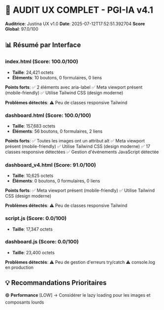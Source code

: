 # 🎯 AUDIT UX COMPLET - PGI-IA v4.1

**Auditrice**: Justina UX v1.0
**Date**: 2025-07-12T17:52:51.392704
**Score Global**: 97.0/100

## 📊 Résumé par Interface

### index.html (Score: 100.0/100)
- **Taille**: 24,421 octets
- **Éléments**: 10 boutons, 0 formulaires, 0 liens

**Points forts**:
  ✅ 2 éléments avec aria-label
  ✅ Meta viewport présent (mobile-friendly)
  ✅ Utilise Tailwind CSS (design moderne)

**Problèmes détectés**:
  ⚠️ Peu de classes responsive Tailwind

### dashboard.html (Score: 100.0/100)
- **Taille**: 157,683 octets
- **Éléments**: 56 boutons, 0 formulaires, 2 liens

**Points forts**:
  ✅ Toutes les images ont un attribut alt
  ✅ Meta viewport présent (mobile-friendly)
  ✅ Utilise Tailwind CSS (design moderne)
  ✅ 17 classes responsive détectées
  ✅ Gestion d'événements JavaScript détectée

### dashboard_v4.html (Score: 91.0/100)
- **Taille**: 10,625 octets
- **Éléments**: 0 boutons, 0 formulaires, 0 liens

**Points forts**:
  ✅ Meta viewport présent (mobile-friendly)
  ✅ Utilise Tailwind CSS (design moderne)

**Problèmes détectés**:
  ⚠️ Peu de classes responsive Tailwind

### script.js (Score: 0.0/100)
- **Taille**: 17,347 octets

### dashboard.js (Score: 0.0/100)
- **Taille**: 23,400 octets

**Problèmes détectés**:
  ⚠️ Peu de gestion d'erreurs try/catch
  ⚠️ console.log en production

## 💡 Recommandations Prioritaires

🟢 **Performance** [LOW]
   → Considérer le lazy loading pour les images et composants lourds
